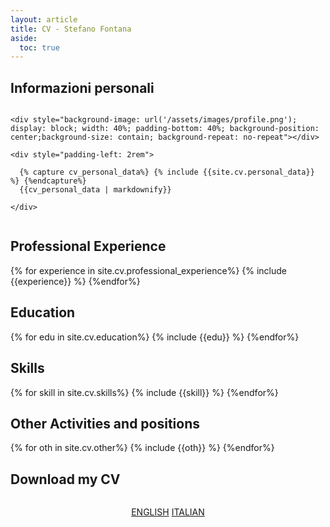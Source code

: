 ```yaml
---
layout: article
title: CV - Stefano Fontana
aside:
  toc: true
---
```


## Informazioni personali

<div style="display: flex; flex-direction: row; justify-content: flex-start;">

    <div style="background-image: url('/assets/images/profile.png'); display: block; width: 40%; padding-bottom: 40%; background-position: center;background-size: contain; background-repeat: no-repeat"></div>

    <div style="padding-left: 2rem">

      {% capture cv_personal_data%} {% include {{site.cv.personal_data}} %} {%endcapture%}
      {{cv_personal_data | markdownify}}

    </div>
</div>

## Professional Experience
{% for experience in site.cv.professional_experience%}
  {% include {{experience}} %}
{%endfor%}

## Education
{% for edu in site.cv.education%}
  {% include {{edu}} %}
{%endfor%}

## Skills
{% for skill in site.cv.skills%}
  {% include {{skill}} %}
{%endfor%}

## Other Activities and positions
{% for oth in site.cv.other%}
  {% include {{oth}} %}
{%endfor%}

## Download my CV

<div style="display: flex; flex-direction: row; justify-content: space-evenly;">

  <a href="https://github.com/tetofonta/tetofonta.github.io/releases/latest/download/cv.pdf" target="_blank">ENGLISH</a>
  <a href="https://github.com/tetofonta/tetofonta.github.io/releases/latest/download/cv_it.pdf" target="_blank">ITALIAN</a>

</div>